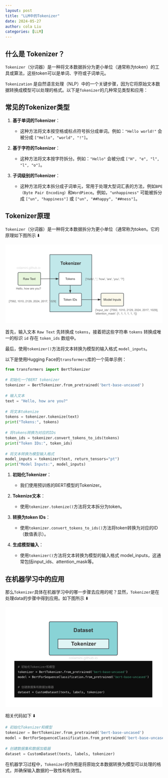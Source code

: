 ```yaml
---
layout: post
title: "LLM中的Tokenizer"
date: 2024-05-27
author: cola Liu
categories: [LLM]
---
```


## 什么是 Tokenizer？

`Tokenizer`（分词器）是一种将文本数据拆分为更小单位（通常称为token）的工具或算法，这些token可以是单词、字符或子词单元。

`Tokenization` 是自然语言处理（NLP）中的一个关键步骤，因为它将原始文本数据转换成模型可以处理的格式。以下是`Tokenizer`的几种常见类型和应用：

## 常见的Tokenizer类型

1. **基于单词的Tokenizer**：
   - 这种方法将文本按空格或标点符号拆分成单词。例如：`"Hello world!"` 会被分成 `["Hello", "world", "!"]`。
   
2. **基于字符的Tokenizer**：
   - 这种方法将文本按字符拆分。例如：`"Hello"` 会被分成 `["H", "e", "l", "l", "o"]`。
   
3. **子词级别的Tokenizer**：
   - 这种方法将文本拆分成子词单元，常用于处理大型词汇表的方法，例如`BPE（Byte Pair Encoding）`和`WordPiece`。例如，`"unhappiness"` 可能被拆分成 `["un", "happiness"]` 或 `["un", "##happy", "##ness"]`。


## Tokenizer原理

`Tokenizer`（分词器）是一种将文本数据拆分为更小单位（通常称为token。它的原理如下图所示 ⬇️

<img src="/assets/imgs/ai/llm/tokenizer-1.png" />

首先，输入文本 `Raw Text` 先转换成 `tokens`，接着把这些字符串 `tokens` 转换成唯一的标识 `id` 存在 `token_ids` 数组中。

最后，使用`tokenizer()`方法将文本转换为模型的输入格式 `model_inputs`。

以下是使用Hugging Face的`transformers`库的一个简单示例：

```python
from transformers import BertTokenizer

# 初始化一个BERT tokenizer
tokenizer = BertTokenizer.from_pretrained('bert-base-uncased')

# 输入文本
text = "Hello, how are you?"

# 将文本tokenize
tokens = tokenizer.tokenize(text)
print("Tokens:", tokens)

# 将tokens转换为对应的IDs
token_ids = tokenizer.convert_tokens_to_ids(tokens)
print("Token IDs:", token_ids)

# 将文本转换为模型输入格式
model_inputs = tokenizer(text, return_tensors="pt")
print("Model Inputs:", model_inputs)
```

1. **初始化Tokenizer**：
   - 我们使用预训练的BERT模型的Tokenizer。

2. **Tokenize文本**：
   - 使用`tokenizer.tokenize()`方法将文本拆分为token。

3. **转换为token IDs**：
   - 使用`tokenizer.convert_tokens_to_ids()`方法将token转换为对应的ID（数值表示）。

4. **生成模型输入**：
   - 使用`tokenizer()`方法将文本转换为模型的输入格式 model_inputs，这通常包括input_ids、attention_mask等。



## 在机器学习中的应用

那么`Tokenizer`具体在机器学习中的哪一步骤去应用的呢？显然，`Tokenizer`是在处理data的步骤中得到应用。如下图所示 ⬇️

<img src="/assets/imgs/ai/llm/tokenizer-2.png" />

相关代码如下 ⬇️
```python
# 初始化Tokenizer和模型
tokenizer = BertTokenizer.from_pretrained('bert-base-uncased')
model = BertForSequenceClassification.from_pretrained('bert-base-uncased')

# 创建数据集和数据加载器
dataset = CustomDataset(texts, labels, tokenizer)
```


在机器学习过程中，`Tokenizer`的作用是将原始文本数据转换为模型可以处理的格式，并确保输入数据的一致性和有效性。